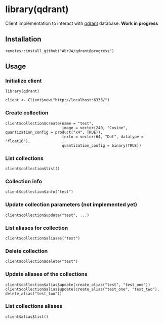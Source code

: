 # library(qdrant)

Client implementation to interact with [qdrant](https://github.com/qdrant/qdrant) database. **Work in progress**

## Installation

```
remotes::install_github("AbrJA/qdrant@progress")
```

## Usage

### Initialize client

```
library(qdrant)

client <- Client$new("http://localhost:6333/")
```

### Create collection

```
client$collection$create(name = "test", 
                         image = vector(240, "Cosine", quantization_config = product("x4", TRUE)),
                         texto = vector(64, "Dot", datatype = "float16"), 
                         quantization_config = binary(TRUE))
```

### List collections

```
client$collection$list() 
```

### Collection info

```
client$collection$info("test")
```

### Update collection parameters (not implemented yet)

```
client$collection$update("test", ...)
```

### List aliases for collection

```
client$collection$aliases("test")
```

### Delete collection

```
client$collection$delete("test")
```

### Update aliases of the collections

```
client$collection$alias$update(create_alias("test", "test_one"))
client$collection$alias$update(create_alias("test_one", "test_two"), delete_alias("test_two"))
```

### List collections aliases

```
client$alias$list()
```

### 

```

```

### 

```

```

### 

```

```

### 

```

```

### 

```

```

### 

```

```

### 

```

```
